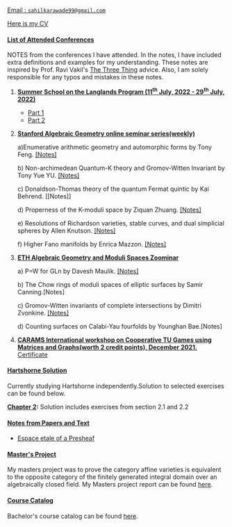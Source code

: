 <ins> Email :  <a href='mailto:sahilkarawade99@gmail.com'> `sahilkarawade99@gmail.com` </a> </ins>

<ins> Here is my [CV](https://sahil-karawade.github.io/folder/CV.pdf) </ins>


#### <ins> List of Attended Conferences  </ins>
NOTES from the conferences I have attended. In the notes, I have included extra definitions and examples for my understanding. These notes are inspired by Prof. Ravi Vakil's [The Three Thing](https://math.stanford.edu/~vakil/threethings.html) advice.
Also, I am solely responsible for any typos and mistakes in these notes.

1. <ins>**Summer School on the Langlands Program (11<sup>th</sup> July, 2022 - 29<sup>th</sup> July, 2022)**</ins>

   * [Part 1](https://sahil-karawade.github.io/Part-1.html)
   * [Part 2](https://sahil-karawade.github.io/Part-2.html)

2. <ins>**Stanford Algebraic Geometry online seminar series(weekly)**</ins>

     a)Enumerative arithmetic geometry and automorphic forms by Tony Feng. [[Notes]](https://sahil-karawade.github.io/Enumerative-arithmetic-geometry-and-automorphic-forms.html)

     b) Non-archimedean Quantum-K theory and Gromov-Witten Invariant by Tony Yue YU. [[Notes]](https://sahil-karawade.github.io/Non-archimedean-Quantum-K-theory-and-Gromov-Witten-Invariants.html)

     
     c) Donaldson-Thomas theory of the quantum Fermat quintic by Kai Behrend. [[Notes]]

     d) Properness of the K-moduli space by Ziquan Zhuang. [[Notes]](https://sahil-karawade.github.io/Properness-of-K-moduli-Space.html)

     e) Resolutions of Richardson varieties, stable curves, and dual simplicial spheres by Allen
      Knutson. [[Notes]](https://sahil-karawade.github.io/Resolution-of-Richardson-Varieties,-Stable-curves,-and-dual-simplicial-spheres.html)
      
     f) Higher Fano manifolds by Enrica Mazzon. [[Notes]](https://sahil-karawade.github.io/Higer-Fano-Manifolds.html)


3. <ins>**ETH Algebraic Geometry and Moduli Spaces Zoominar**</ins>

     a) P=W for GLn by Davesh Maulik. [[Notes]](https://sahil-karawade.github.io/P=W-for-GLn.html)

     b) The Chow rings of moduli spaces of elliptic surfaces by Samir Canning.[Notes]

     c) Gromov-Witten invariants of complete intersections by Dimitri Zvonkine. [[Notes]](https://sahil-karawade.github.io/Gromov-Witten-theory-of-complete-intersection.html)

     d) Counting surfaces on Calabi-Yau fourfolds by Younghan Bae.[Notes]

4. <ins>**CARAMS International workshop on Cooperative TU Games using  Matrices and Graphs(worth
2 credit points), December 2021.**</ins>  [Certificate](https://sahil-karawade.github.io/folder/CARAMS.pdf)

#### <ins> Hartshorne Solution </ins>
Currently studying Hartshorne independently.Solution to selected exercises can be found below.

**[Chapter 2](https://sahil-karawade.github.io/Hartshorne-Solution.html):** Solution includes exercises from section 2.1 and 2.2


#### <ins> Notes from Papers and Text</ins>
* [Espace etale of a Presheaf](https://sahil-karawade.github.io//folder/Espace%20etale%20of%20a%20Presheaf.pdf)

#### <ins> Master's Project</ins> 
My masters project was to prove the category affine varieties is equivalent to the opposite category of the finitely generated integral domain over an algebraically closed field. My Masters project report can be found [here](https://sahil-karawade.github.io/folder/Msc%20Project.pdf).

#### <ins> Course Catalog</ins>
Bachelor's course catalog can be found [here](https://sahil-karawade.github.io/folder/Bachelor's%20Module%20Handbook.pdf).
